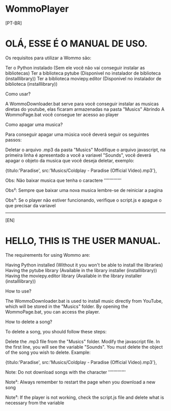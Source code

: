 # WommoPlayer

[PT-BR] 

# OLÁ, ESSE É O MANUAL DE USO.

Os requisitos para utilizar a Wommo são: 

Ter o Python instalado (Sem ele você não vai conseguir instalar as bibliotecas)
Ter a biblioteca pytube (Disponivel no instalador de biblioteca (installlibrary))
Ter a biblioteca moviepy.editor (Disponivel no instalador de biblioteca (installlibrary))

Como usar?

A WommoDownloader.bat serve para você conseguir instalar as musicas diretas do youtube, elas ficaram armazenadas na pasta "Musics"
Abrindo A WommoPage.bat você consegue ter acesso ao player

Como apagar uma musica? 

Para conseguir apagar uma música você deverá seguir os seguintes passos:

Deletar o arquivo .mp3 da pasta "Musics"
Modifique o arquivo javascript, na primeira linha é apresentado a você a variavel "Sounds", você deverá apagar o
objeto da musica que você deseja deletar, exemplo:

 {titulo:'Paradise', src:'Musics/Coldplay - Paradise (Official Video).mp3'},


Obs: Não baixar musica que tenha o caractere '''''''''''''

Obs²: Sempre que baixar uma nova musica lembre-se de reiniciar a pagina

Obs³: Se o player não estiver funcionando, verifique o script.js e apague o que precisar da variavel

-----------------------------------------------

[EN]

# HELLO, THIS IS THE USER MANUAL.

The requirements for using Wommo are:

Having Python installed (Without it you won't be able to install the libraries)
Having the pytube library (Available in the library installer (installlibrary))
Having the moviepy.editor library (Available in the library installer (installlibrary))

How to use?

The WommoDownloader.bat is used to install music directly from YouTube, which will be stored in the "Musics" folder.
By opening the WommoPage.bat, you can access the player.

How to delete a song?

To delete a song, you should follow these steps:

Delete the .mp3 file from the "Musics" folder.
Modify the javascript file. In the first line, you will see the variable "Sounds". You must delete the object of the song you wish to delete. Example:

{titulo:'Paradise', src:'Musics/Coldplay - Paradise (Official Video).mp3'},

Note: Do not download songs with the character '''''''''''''

Note²: Always remember to restart the page when you download a new song

Note³: If the player is not working, check the script.js file and delete what is necessary from the variable

